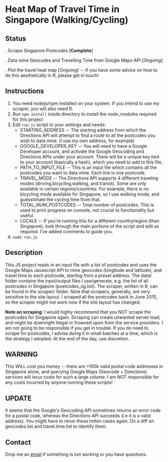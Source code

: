 # Heat Map of Travel Time in Singapore (Walking/Cycling)

## Status
. Scrape Singapore Postcodes [**Complete**]

. Data mine Geocodes and Travelling Time from Google Maps API [*Ongoing*]

. Plot the travel heat map [*Ongoing*] -- if you have some advice on how to do this aesthetically in R, please get in touch!

## Instructions
1. You need nodejs/npm installed on your system. If you intend to use my scraper, you will also need R.
2. Run `npm install` inside directory to install the node\_modules required for this project
3. Edit `run.js` script to your settings and needs:
    - STARTING\_ADDRESS -- The starting address from which the Directions API will attempt to find a route to all the postcodes you wish to data mine. (I use my own address, for example)
    - GOOGLE\_DEVELOPER\_KEY -- You will need to have a Google Developer account, and activate the Google Geocoding and Directions APIs under your account. There will be a unique key tied to your account (basically a hash), which you need to add to this file.
    - PATH\_TO\_INPUT\_FILE -- This is an input file which contains all the postcodes you want to data mine. Each line is one postcode.
    - TRAVEL\_MODE -- The Directions API supports 4 different traveling modes (driving,bicycling,walking, and transit). Some are only available in certain regions/countries. For example, there is no bicycling mode available for Singapore, so I use walking mode, and guesstimate the cycling time from that.
    - TOTAL\_NUM\_POSTCODES -- Total number of postcodes. This is used to print progress on console, not crucial to functionality but useful.
    - LOCALE -- If you're running this for a different country/region (than Singapore), look through the main portions of the script and edit as required. I've added comments to guide you.
4. `node run.js`

## Description
This JS project reads in an input file with a list of postcodes and uses the Google Maps Javascript API to mine geocodes (longitude and latitude), and travel time to each postcode, starting from a preset address. The data/ folder contains the input/output files I use/generate, e.g. the list of all postcodes in Singapore (postcodes\_sg.list). The scraper, written in R, can be found in the scraper/ folder. Note that scrapers, generally, are very sensitive to the site layout. I scraped all the postcodes back in June 2015, so the scraper might not work now if the site layout has changed.

**Note on scraping**: I would highly recommend that you NOT scrape the postcodes for Singapore again. Scraping can create unwanted server load, and might be downright illegal or frowned upon from the service providers. I am not going to be responsible if you get in trouble. If you do need to scrape for postcodes, I advise doing it in small batches at a time, which is the strategy I adopted. At the end of the day, use discretion.

## WARNING
This WILL cost you money -- there are >100k valid postal code addresses in Singapore alone, and querying Google Maps (Geocode + Directions) services will incur costs for such a large volume. I am NOT responsible for any costs incurred by anyone running these scripts!

## UPDATE
It seems that the Google's Geocoding API sometimes returns an error code for a postal code, whereas the Directions API succeeds (i.e it is a valid address). You might have to rerun these rotten cases again. Do a diff on geocodes.list and travel.time.list to identify them.

## Contact
Drop me an [email](mailto:sidmontu@gmail.com) if something is not working or you have questions.
